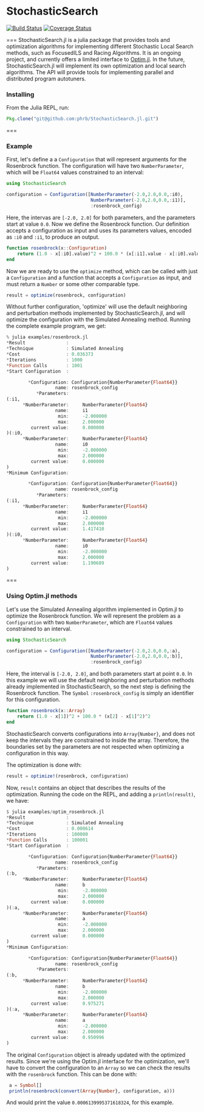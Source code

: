 # StochasticSearch
[![Build Status](https://travis-ci.org/phrb/StochasticSearch.jl.svg?branch=master)](https://travis-ci.org/phrb/StochasticSearch.jl)
[![Coverage Status](https://coveralls.io/repos/phrb/StochasticSearch.jl/badge.svg?branch=master)](https://coveralls.io/r/phrb/StochasticSearch.jl?branch=master)

===
StochasticSearch.jl is a julia package that provides tools and optimization algorithms for implementing different Stochastic Local Search methods, such as FocusedILS and Racing Algorithms. It is an ongoing project, and currently offers a limited interface to [Optim.jl](https://github.com/JuliaOpt/Optim.jl). In the future, StochasticSearch.jl will implement its own optimization and local search algorithms. The API will provide tools for implementing parallel and distributed program autotuners.
### Installing
From the Julia REPL, run:
```jl
Pkg.clone("git@github.com:phrb/StochasticSearch.jl.git")
```
===
### Example
First, let's define a a ```Configuration``` that will represent arguments for the Rosenbrock function. The configuration will have two ```NumberParameter```, which will be ```Float64``` values constrained to an interval:
```jl
using StochasticSearch

configuration = Configuration([NumberParameter(-2.0,2.0,0.0,:i0),
                               NumberParameter(-2.0,2.0,0.0,:i1)],
                               :rosenbrock_config)
```
Here, the intervas are ```[-2.0, 2.0]``` for both parameters, and the parameters start at value ```0.0```. Now we define the Rosenbrock function. Our definition accepts a configuration as input and uses its parameters values, encoded as ```:i0``` and ```:i1```, to produce an output.
```jl
function rosenbrock(x::Configuration)
    return (1.0 - x[:i0].value)^2 + 100.0 * (x[:i1].value - x[:i0].value^2)^2
end
```
Now we are ready to use the ```optimize``` method, which can be called with just a ```Configuration``` and a function that accepts a ```Configuration``` as input, and must return a ```Number``` or some other comparable type.
```jl
result = optimize(rosenbrock, configuration)
```
Without further configuration, 'optimize' will use the default neighboring and perturbation methods implemented by StochasticSearch.jl, and will optimize the configuration with the Simulated Annealing method. Running the complete example program, we get:
```jl
% julia examples/rosenbrock.jl      
*Result               :
*Technique            : Simulated Annealing
*Cost                 : 0.036373
*Iterations           : 1000
*Function Calls       : 1001
*Start Configuration  :

        *Configuration: Configuration{NumberParameter{Float64}}
                  name: rosenbrock_config
           *Parameters:
(:i1,
      *NumberParameter:     NumberParameter{Float64}
                  name:     i1
                   min:     -2.000000
                   max:     2.000000
         current value:     0.000000
)(:i0,
      *NumberParameter:     NumberParameter{Float64}
                  name:     i0
                   min:     -2.000000
                   max:     2.000000
         current value:     0.000000
)
*Minimum Configuration:

        *Configuration: Configuration{NumberParameter{Float64}}
                  name: rosenbrock_config
           *Parameters:
(:i1,
      *NumberParameter:     NumberParameter{Float64}
                  name:     i1
                   min:     -2.000000
                   max:     2.000000
         current value:     1.417410
)(:i0,
      *NumberParameter:     NumberParameter{Float64}
                  name:     i0
                   min:     -2.000000
                   max:     2.000000
         current value:     1.190689
)
```
===
### Using Optim.jl methods
Let's use the Simulated Annealing algorithm implemented in Optim.jl to optimize the Rosenbrock function. We will represent the problem as a ```Configuration``` with two ```NumberParameter```, which are ```Float64``` values constrained to an interval.
```jl
using StochasticSearch

configuration = Configuration([NumberParameter(-2.0,2.0,0.0,:a), 
                               NumberParameter(-2.0,2.0,0.0,:b)],
                               :rosenbrock_config)
```
Here, the interval is ```[-2.0, 2.0]```, and both parameters start at point ```0.0```. In this example we will use the default neighboring and perturbation methods already implemented in StochasticSearch, so the next step is defining the Rosenbrock function. The ```Symbol``` ```:rosenbrock_config``` is simply an identifier for this configuration.
```jl
function rosenbrock(x::Array)
    return (1.0 - x[1])^2 + 100.0 * (x[2] - x[1]^2)^2
end
```
StochasticSearch converts configurations into ```Array{Number}```, and does not keep the intervals they are constrained to inside the array. Therefore, the boundaries set by the parameters are not respected when optimizing a configuration in this way.

The optimization is done with:
```jl
result = optimize!(rosenbrock, configuration)
```
Now, ```result``` contains an object that describes the results of the optimization. Running the code on the REPL, and adding a ```println(result)```, we have:
```jl
$ julia examples/optim_rosenbrock.jl
*Result               :
*Technique            : Simulated Annealing
*Cost                 : 0.000614
*Iterations           : 100000
*Function Calls       : 100001
*Start Configuration  :

        *Configuration: Configuration{NumberParameter{Float64}}
                  name: rosenbrock_config
           *Parameters:
(:b,
      *NumberParameter:     NumberParameter{Float64}
                  name:     b
                   min:     -2.000000
                   max:     2.000000
         current value:     0.000000
)(:a,
      *NumberParameter:     NumberParameter{Float64}
                  name:     a
                   min:     -2.000000
                   max:     2.000000
         current value:     0.000000
)
*Minimum Configuration:

        *Configuration: Configuration{NumberParameter{Float64}}
                  name: rosenbrock_config
           *Parameters:
(:b,
      *NumberParameter:     NumberParameter{Float64}
                  name:     b
                   min:     -2.000000
                   max:     2.000000
         current value:     0.975271
)(:a,
      *NumberParameter:     NumberParameter{Float64}
                  name:     a
                   min:     -2.000000
                   max:     2.000000
         current value:     0.950996
)
```
The original ```Configuration``` object is already updated with the optimized results. Since we're using the Optim.jl interface for the optimization, we'll have to convert the configuration to an ```Array``` so we can check the results with the ```rosenbrock``` function. This can be done with:
```jl
 a = Symbol[]
 println(rosenbrock(convert(Array{Number}, configuration, a)))
```
And would print the value ```0.0006139995371618324```, for this example.
